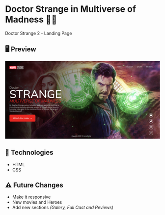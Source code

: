 # Doctor Strange in Multiverse of Madness 🧙🏽

 Doctor Strange 2 - Landing Page
 
 ## 🖥 Preview
 
 <img src="src/images/readme.png" alt="doctor-strange">
 
 ## 🚀 Technologies 
 * HTML
 * CSS

## ⚠️ Future Changes 
* Make it responsive
* New movies and Heroes
* Add new sections _(Galery, Full Cast and Reviews)_
